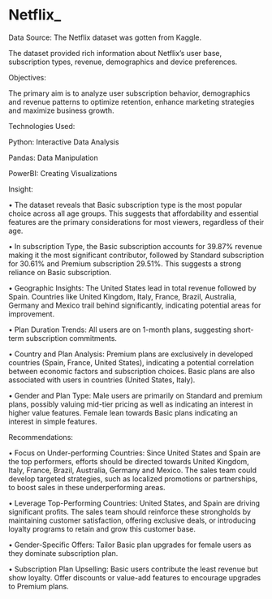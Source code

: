# Netflix_
Data Source: The Netflix dataset was gotten from Kaggle.

The dataset provided rich information about Netflix’s user base, subscription types, revenue, demographics and device preferences. 

Objectives:

The primary aim is to analyze user subscription behavior, demographics and revenue patterns to optimize retention, enhance marketing strategies and maximize business growth.

Technologies Used:

Python:  Interactive Data Analysis

Pandas:  Data Manipulation

PowerBI: Creating Visualizations 

Insight:

•	The dataset reveals that Basic subscription type is the most popular choice across all age groups.  This suggests that affordability and essential features are the primary considerations for most viewers, regardless of their age.

•	In subscription Type, the Basic subscription accounts for 39.87% revenue making it the most significant contributor, followed by Standard subscription for 30.61% and Premium subscription 29.51%. This suggests a strong reliance on Basic subscription.

•	Geographic Insights: The United States lead in total revenue followed by Spain. Countries like United Kingdom, Italy, France, Brazil, Australia, Germany and Mexico trail behind significantly, indicating potential areas for improvement.

•	Plan Duration Trends: All users are on 1-month plans, suggesting short-term subscription commitments.

•	Country and Plan Analysis: Premium plans are exclusively in developed countries (Spain, France, United States), indicating a potential correlation between economic factors and subscription choices.
Basic plans are also associated with users in countries (United States, Italy).

•	Gender and Plan Type: Male users are primarily on Standard and premium plans, possibly valuing mid-tier pricing as well as indicating an interest in higher value features.
Female lean towards Basic plans indicating an interest in simple features.

Recommendations:

•	Focus on Under-performing Countries: Since United States and Spain are the top performers, efforts should be directed towards United Kingdom, Italy, France, Brazil, Australia, Germany and Mexico. The sales team could develop targeted strategies, such as localized promotions or partnerships, to boost sales in these underperforming areas.

•	Leverage Top-Performing Countries: United States, and Spain are driving significant profits. The sales team should reinforce these strongholds by maintaining customer satisfaction, offering exclusive deals, or introducing loyalty programs to retain and grow this customer base.

•	Gender-Specific Offers: Tailor Basic plan upgrades for female users as they dominate subscription plan.

•	Subscription Plan Upselling: Basic users contribute the least revenue but show loyalty. Offer discounts or value-add features to encourage upgrades to Premium plans.
 
